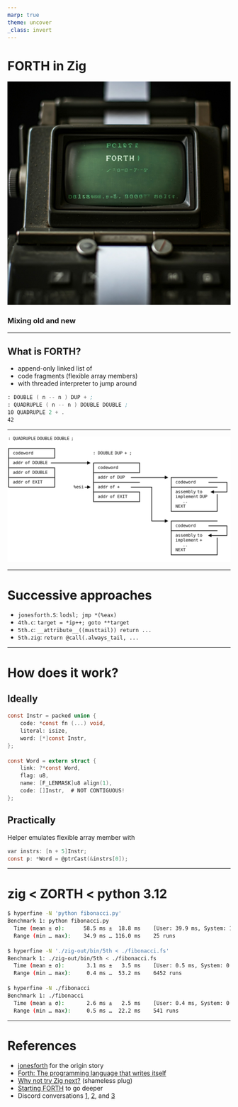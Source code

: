 ```yaml
---
marp: true
theme: uncover
_class: invert
---
```


# **FORTH in Zig**
![w:300](zorth.jpg)
### Mixing old and new

---

## What is FORTH?

* append-only linked list of
* code fragments (flexible array members)
* with threaded interpreter to jump around

```asm
: DOUBLE ( n -- n ) DUP + ;
: QUADRUPLE ( n -- n ) DOUBLE DOUBLE ;
10 QUADRUPLE 2 + .
42
```

---

![w:1160](threaded.svg)

---

# Successive approaches

* `jonesforth.S`: `lodsl; jmp *(%eax)`
* `4th.c`: `target = *ip++; goto **target`
* `5th.c`: `__attribute__((musttail)) return ...`
* `5th.zig`: `return @call(.always_tail, ...`

---
<style scoped>
section { columns: 2; display: block; }
h1 { column-span: all; }
h2 { break-before: column; }
</style>

# How does it work?
## Ideally
```c
const Instr = packed union {
    code: *const fn (...) void,
    literal: isize,
    word: [*]const Instr,
};

const Word = extern struct {
    link: ?*const Word,
    flag: u8,
    name: [F_LENMASK]u8 align(1),
    code: []Instr,  # NOT CONTIGUOUS!
};
```

## Practically
Helper emulates flexible
array member with
```c
var instrs: [n + 5]Instr;
const p: *Word = @ptrCast(&instrs[0]);
```

---

# zig < ZORTH < python 3.12

```bash
$ hyperfine -N 'python fibonacci.py'
Benchmark 1: python fibonacci.py
  Time (mean ± σ):      58.5 ms ±  18.8 ms    [User: 39.9 ms, System: 11.6 ms]
  Range (min … max):    34.9 ms … 116.0 ms    25 runs

$ hyperfine -N './zig-out/bin/5th < ./fibonacci.fs' 
Benchmark 1: ./zig-out/bin/5th < ./fibonacci.fs
  Time (mean ± σ):       3.1 ms ±   3.5 ms    [User: 0.5 ms, System: 0.6 ms]
  Range (min … max):     0.4 ms …  53.2 ms    6452 runs

$ hyperfine -N ./fibonacci 
Benchmark 1: ./fibonacci
  Time (mean ± σ):       2.6 ms ±   2.5 ms    [User: 0.4 ms, System: 0.7 ms]
  Range (min … max):     0.5 ms …  22.2 ms    541 runs
```

---

# References

* [jonesforth](https://rwmj.wordpress.com/tag/jonesforth/) for the origin story
* [Forth: The programming language that writes itself](https://ratfactor.com/forth/the_programming_language_that_writes_itself.html)
* [Why not try Zig next?](https://bur.gy/2024/08/31/why-not-zig.html) (shameless plug)
* [Starting FORTH](https://www.forth.com/starting-forth/) to go deeper
* Discord conversations [1](https://discord.com/channels/605571803288698900/1254033012299927573/1254033012299927573), [2](https://discord.com/channels/605571803288698900/1274691126833578087/1274691126833578087), and [3](https://discord.com/channels/605571803288698900/1279771948447961148/1279771948447961148)
